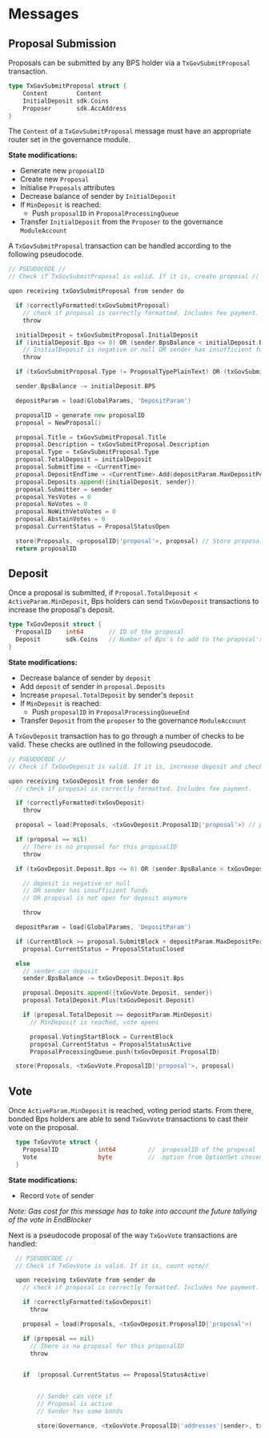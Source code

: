# Messages

## Proposal Submission

Proposals can be submitted by any BPS holder via a `TxGovSubmitProposal`
transaction.

```go
type TxGovSubmitProposal struct {
	Content        Content
	InitialDeposit sdk.Coins
	Proposer       sdk.AccAddress
}
```

The `Content` of a `TxGovSubmitProposal` message must have an appropriate router
set in the governance module.

**State modifications:**
* Generate new `proposalID`
* Create new `Proposal`
* Initialise `Proposals` attributes
* Decrease balance of sender by `InitialDeposit`
* If `MinDeposit` is reached:
  * Push `proposalID` in  `ProposalProcessingQueue`
* Transfer `InitialDeposit` from the `Proposer` to the governance `ModuleAccount`

A `TxGovSubmitProposal` transaction can be handled according to the following
pseudocode.

```go
// PSEUDOCODE //
// Check if TxGovSubmitProposal is valid. If it is, create proposal //

upon receiving txGovSubmitProposal from sender do

  if !correctlyFormatted(txGovSubmitProposal)
    // check if proposal is correctly formatted. Includes fee payment.
    throw

  initialDeposit = txGovSubmitProposal.InitialDeposit
  if (initialDeposit.Bps <= 0) OR (sender.BpsBalance < initialDeposit.BPS)
    // InitialDeposit is negative or null OR sender has insufficient funds
    throw

  if (txGovSubmitProposal.Type != ProposalTypePlainText) OR (txGovSubmitProposal.Type != ProposalTypeSoftwareUpgrade)

  sender.BpsBalance -= initialDeposit.BPS

  depositParam = load(GlobalParams, 'DepositParam')

  proposalID = generate new proposalID
  proposal = NewProposal()

  proposal.Title = txGovSubmitProposal.Title
  proposal.Description = txGovSubmitProposal.Description
  proposal.Type = txGovSubmitProposal.Type
  proposal.TotalDeposit = initialDeposit
  proposal.SubmitTime = <CurrentTime>
  proposal.DepositEndTime = <CurrentTime>.Add(depositParam.MaxDepositPeriod)
  proposal.Deposits.append({initialDeposit, sender})
  proposal.Submitter = sender
  proposal.YesVotes = 0
  proposal.NoVotes = 0
  proposal.NoWithVetoVotes = 0
  proposal.AbstainVotes = 0
  proposal.CurrentStatus = ProposalStatusOpen

  store(Proposals, <proposalID|'proposal'>, proposal) // Store proposal in Proposals mapping
  return proposalID
```

## Deposit

Once a proposal is submitted, if
`Proposal.TotalDeposit < ActiveParam.MinDeposit`, Bps holders can send
`TxGovDeposit` transactions to increase the proposal's deposit.

```go
type TxGovDeposit struct {
  ProposalID    int64       // ID of the proposal
  Deposit       sdk.Coins   // Number of Bps's to add to the proposal's deposit
}
```

**State modifications:**
* Decrease balance of sender by `deposit`
* Add `deposit` of sender in `proposal.Deposits`
* Increase `proposal.TotalDeposit` by sender's `deposit`
* If `MinDeposit` is reached:
  * Push `proposalID` in  `ProposalProcessingQueueEnd`
* Transfer `Deposit` from the `proposer` to the governance `ModuleAccount`

A `TxGovDeposit` transaction has to go through a number of checks to be valid.
These checks are outlined in the following pseudocode.

```go
// PSEUDOCODE //
// Check if TxGovDeposit is valid. If it is, increase deposit and check if MinDeposit is reached

upon receiving txGovDeposit from sender do
  // check if proposal is correctly formatted. Includes fee payment.

  if !correctlyFormatted(txGovDeposit)
    throw

  proposal = load(Proposals, <txGovDeposit.ProposalID|'proposal'>) // proposal is a const key, proposalID is variable

  if (proposal == nil)
    // There is no proposal for this proposalID
    throw

  if (txGovDeposit.Deposit.Bps <= 0) OR (sender.BpsBalance < txGovDeposit.Deposit.Bps) OR (proposal.CurrentStatus != ProposalStatusOpen)

    // deposit is negative or null
    // OR sender has insufficient funds
    // OR proposal is not open for deposit anymore

    throw

  depositParam = load(GlobalParams, 'DepositParam')

  if (CurrentBlock >= proposal.SubmitBlock + depositParam.MaxDepositPeriod)
    proposal.CurrentStatus = ProposalStatusClosed

  else
    // sender can deposit
    sender.BpsBalance -= txGovDeposit.Deposit.Bps

    proposal.Deposits.append({txGovVote.Deposit, sender})
    proposal.TotalDeposit.Plus(txGovDeposit.Deposit)

    if (proposal.TotalDeposit >= depositParam.MinDeposit)
      // MinDeposit is reached, vote opens

      proposal.VotingStartBlock = CurrentBlock
      proposal.CurrentStatus = ProposalStatusActive
      ProposalProcessingQueue.push(txGovDeposit.ProposalID)

  store(Proposals, <txGovVote.ProposalID|'proposal'>, proposal)
```

## Vote

Once `ActiveParam.MinDeposit` is reached, voting period starts. From there,
bonded Bps holders are able to send `TxGovVote` transactions to cast their
vote on the proposal.

```go
  type TxGovVote struct {
    ProposalID           int64         //  proposalID of the proposal
    Vote                 byte          //  option from OptionSet chosen by the voter
  }
```

**State modifications:**
* Record `Vote` of sender

*Note: Gas cost for this message has to take into account the future tallying of the vote in EndBlocker*


Next is a pseudocode proposal of the way `TxGovVote` transactions are
handled:

```go
  // PSEUDOCODE //
  // Check if TxGovVote is valid. If it is, count vote//

  upon receiving txGovVote from sender do
    // check if proposal is correctly formatted. Includes fee payment.

    if !correctlyFormatted(txGovDeposit)
      throw

    proposal = load(Proposals, <txGovDeposit.ProposalID|'proposal'>)

    if (proposal == nil)
      // There is no proposal for this proposalID
      throw


    if  (proposal.CurrentStatus == ProposalStatusActive)


        // Sender can vote if
        // Proposal is active
        // Sender has some bonds

        store(Governance, <txGovVote.ProposalID|'addresses'|sender>, txGovVote.Vote)   // Voters can vote multiple times. Re-voting overrides previous vote. This is ok because tallying is done once at the end.
```
